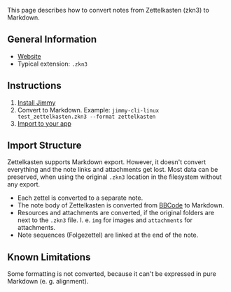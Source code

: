 This page describes how to convert notes from Zettelkasten (zkn3) to Markdown.

## General Information

- [Website](http://zettelkasten.danielluedecke.de/)
- Typical extension: `.zkn3`

## Instructions

1. [Install Jimmy](../index.md#installation)
2. Convert to Markdown. Example: `jimmy-cli-linux test_zettelkasten.zkn3 --format zettelkasten`
3. [Import to your app](../import_instructions.md)

## Import Structure

Zettelkasten supports Markdown export. However, it doesn't convert everything and the note links and attachments get lost. Most data can be preserved, when using the original `.zkn3` location in the filesystem without any export.

- Each zettel is converted to a separate note.
- The note body of Zettelkasten is converted from [BBCode](https://en.wikipedia.org/wiki/BBCode) to Markdown.
- Resources and attachments are converted, if the original folders are next to the `.zkn3` file. I. e. `img` for images and `attachments` for attachments.
- Note sequences (Folgezettel) are linked at the end of the note.

## Known Limitations

Some formatting is not converted, because it can't be expressed in pure Markdown (e. g. alignment).
